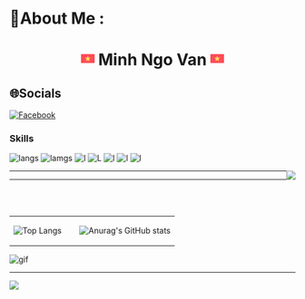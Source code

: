 # 💫About Me :
<h1 align="center"><img alt="Portfolio" src="/vietnam (1).png"> Minh Ngo Van <img alt="Portfolio" src="/vietnam (1).png"></h1> 

## 🌐Socials
[![Facebook](https://img.shields.io/badge/Facebook-%231877F2.svg?logo=Facebook&logoColor=white)](https://facebook.com/https://www.facebook.com/minh66hn) 

### Skills 
![langs](https://img.shields.io/badge/CSS3-1572B6?style=for-the-badge&logo=css3&logoColor=white)
![lamgs](https://img.shields.io/badge/JavaScript-F7DF1E?style=for-the-badge&logo=javascript&logoColor=black)
![l](https://img.shields.io/badge/HTML5-E34F26?style=for-the-badge&logo=html5&logoColor=white) 
![L](https://img.shields.io/badge/Node.js-43853D?style=for-the-badge&logo=node-dot-js&logoColor=white)
![l](https://img.shields.io/badge/Vue.js-green?style=for-the-badge&logo=vue-dot-js&logoColor=white)
![l](https://img.shields.io/badge/React-20232A?style=for-the-badge&logo=react&logoColor=61DAFB)
![l](https://img.shields.io/badge/Next.js-20232A?style=for-the-badge&logo=next-dot-js&logoColor=61DAFB)

 <img align="right" height="80em" src="https://i.pinimg.com/originals/4a/ff/a0/4affa0f1f9da41409869f7da57e0f88c.gif" >
<hr>

---
<table width="100%">

<td valign="top" width="40%">
  
![Top Langs](https://github-readme-stats.vercel.app/api/top-langs/?username=nv-minh158&label=PROFILE+VIEWS) 

</td>
<td valign="top" width="60%">
  
  ![Anurag's GitHub stats](https://github-readme-stats.vercel.app/api?username=nv-minh15&theme=vue-dark&show_icons=true)


</td>
</tr>
</table>

<img alt="gif" align="center" src="/videoplasty-11018-chill-coding-programming-lofi-animation-stock-animation-pdp.gif"> 


---
[![](https://visitcount.itsvg.in/api?id=nv-minh158&icon=0&color=0)](https://visitcount.itsvg.in)
